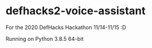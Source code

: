 # defhacks2-voice-assistant

For the 2020 DefHacks Hackathon 11/14-11/15 :D

Running on Python 3.8.5 64-bit